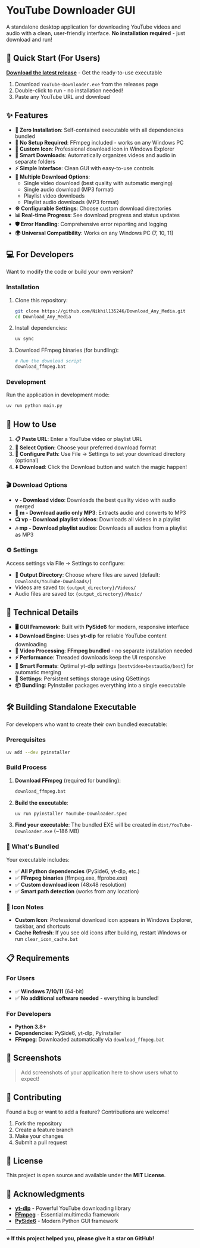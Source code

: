 # YouTube Downloader GUI

A standalone desktop application for downloading YouTube videos and audio with a clean, user-friendly interface. **No installation required** - just download and run!

## 🚀 Quick Start (For Users)

**[Download the latest release](https://github.com/Nikhil135246/Download_Any_Media/releases)** - Get the ready-to-use executable

1. Download `YouTube-Downloader.exe` from the releases page
2. Double-click to run - no installation needed!
3. Paste any YouTube URL and download

## ✨ Features

- **🎯 Zero Installation**: Self-contained executable with all dependencies bundled
- **🔧 No Setup Required**: FFmpeg included - works on any Windows PC
- **🎨 Custom Icon**: Professional download icon in Windows Explorer
- **📁 Smart Downloads**: Automatically organizes videos and audio in separate folders
- **⚡ Simple Interface**: Clean GUI with easy-to-use controls
- **🎵 Multiple Download Options**:
  - Single video download (best quality with automatic merging)
  - Single audio download (MP3 format)
  - Playlist video downloads
  - Playlist audio downloads (MP3 format)
- **⚙️ Configurable Settings**: Choose custom download directories
- **📊 Real-time Progress**: See download progress and status updates
- **🛡️ Error Handling**: Comprehensive error reporting and logging
- **🌍 Universal Compatibility**: Works on any Windows PC (7, 10, 11)

## 💻 For Developers

Want to modify the code or build your own version?

### Installation

1. Clone this repository:
   ```bash
   git clone https://github.com/Nikhil135246/Download_Any_Media.git
   cd Download_Any_Media
   ```

2. Install dependencies:
   ```bash
   uv sync
   ```

3. Download FFmpeg binaries (for bundling):
   ```bash
   # Run the download script
   download_ffmpeg.bat
   ```

### Development

Run the application in development mode:
```bash
uv run python main.py
```

## 📖 How to Use

1. **📋 Paste URL**: Enter a YouTube video or playlist URL
2. **🎯 Select Option**: Choose your preferred download format
3. **📁 Configure Path**: Use File → Settings to set your download directory (optional)
4. **⬇️ Download**: Click the Download button and watch the magic happen!

### 🎬 Download Options

- **v - Download video**: Downloads the best quality video with audio merged
- **🎵 m - Download audio only MP3**: Extracts audio and converts to MP3
- **📺 vp - Download playlist videos**: Downloads all videos in a playlist
- **🎶 mp - Download playlist audios**: Downloads all audios from a playlist as MP3

### ⚙️ Settings

Access settings via File → Settings to configure:
- **📂 Output Directory**: Choose where files are saved (default: `Downloads/YouTube-Downloads/`)
- Videos are saved to: `{output_directory}/Videos/`
- Audio files are saved to: `{output_directory}/Music/`

## 🔧 Technical Details

- **🖥️ GUI Framework**: Built with **PySide6** for modern, responsive interface
- **⬇️ Download Engine**: Uses **yt-dlp** for reliable YouTube content downloading
- **🎥 Video Processing**: **FFmpeg bundled** - no separate installation needed
- **⚡ Performance**: Threaded downloads keep the UI responsive
- **🎯 Smart Formats**: Optimal yt-dlp settings (`bestvideo+bestaudio/best`) for automatic merging
- **💾 Settings**: Persistent settings storage using QSettings
- **📦 Bundling**: PyInstaller packages everything into a single executable

## 🛠️ Building Standalone Executable

For developers who want to create their own bundled executable:

### Prerequisites
```bash
uv add --dev pyinstaller
```

### Build Process
1. **Download FFmpeg** (required for bundling):
   ```bash
   download_ffmpeg.bat
   ```

2. **Build the executable**:
   ```bash
   uv run pyinstaller YouTube-Downloader.spec
   ```

3. **Find your executable**: The bundled EXE will be created in `dist/YouTube-Downloader.exe` (~186 MB)

### 🎨 What's Bundled

Your executable includes:
- ✅ **All Python dependencies** (PySide6, yt-dlp, etc.)
- ✅ **FFmpeg binaries** (ffmpeg.exe, ffprobe.exe) 
- ✅ **Custom download icon** (48x48 resolution)
- ✅ **Smart path detection** (works from any location)

### 🔧 Icon Notes
- **Custom Icon**: Professional download icon appears in Windows Explorer, taskbar, and shortcuts
- **Cache Refresh**: If you see old icons after building, restart Windows or run `clear_icon_cache.bat`

## 📋 Requirements

### For Users
- ✅ **Windows 7/10/11** (64-bit)
- ✅ **No additional software needed** - everything is bundled!

### For Developers  
- **Python 3.8+**
- **Dependencies**: PySide6, yt-dlp, PyInstaller
- **FFmpeg**: Downloaded automatically via `download_ffmpeg.bat`

## 📸 Screenshots

> Add screenshots of your application here to show users what to expect!

## 🤝 Contributing

Found a bug or want to add a feature? Contributions are welcome!

1. Fork the repository
2. Create a feature branch
3. Make your changes
4. Submit a pull request

## 📝 License

This project is open source and available under the **MIT License**.

## 🙏 Acknowledgments

- **[yt-dlp](https://github.com/yt-dlp/yt-dlp)** - Powerful YouTube downloading library
- **[FFmpeg](https://ffmpeg.org/)** - Essential multimedia framework
- **[PySide6](https://wiki.qt.io/Qt_for_Python)** - Modern Python GUI framework

---

**⭐ If this project helped you, please give it a star on GitHub!**
